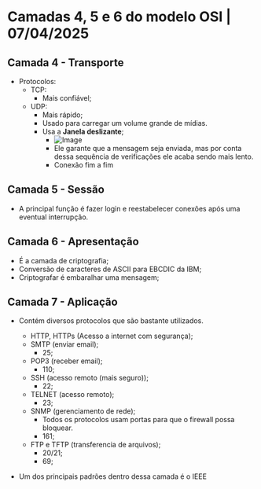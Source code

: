 # Camadas 4, 5 e 6 do modelo OSI | 07/04/2025

## Camada 4 - Transporte

- Protocolos:
  - TCP:
    - Mais confiável;
  - UDP:
    - Mais rápido;
    - Usado para carregar um volume grande de mídias.
    - Usa a <b>Janela deslizante</b>;
      - ![Image](https://github.com/user-attachments/assets/68f1f4b3-6c7f-4268-9ea7-8deba2b54e09)
      - Ele garante que a mensagem seja enviada, mas por conta dessa sequência de verificações ele acaba sendo mais lento.
      - Conexão fim a fim

## Camada 5 - Sessão

- A principal função é fazer login e reestabelecer conexões após uma eventual interrupção.

## Camada 6 - Apresentação

- É a camada de criptografia;
- Conversão de caracteres de ASCII para EBCDIC da IBM;
- Criptografar é embaralhar uma mensagem;

## Camada 7 - Aplicação

- Contém diversos protocolos que são bastante utilizados.
  - HTTP, HTTPs (Acesso a internet com segurança);
  - SMTP (enviar email);
    - 25;
  - POP3 (receber email);
    - 110;
  - SSH (acesso remoto (mais seguro));
    - 22;
  - TELNET (acesso remoto);
    - 23;
  - SNMP (gerenciamento de rede);
    - Todos os protocolos usam portas para que o firewall possa bloquear.
    - 161;
  - FTP e TFTP (transferencia de arquivos);
    - 20/21;
    - 69;

- Um dos principais padrões dentro dessa camada é o IEEE
